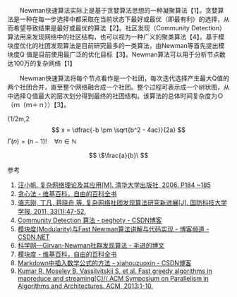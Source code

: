 &emsp;&emsp;Newman快速算法实际上是基于贪婪算法思想的一种凝聚算法【1】。贪婪算法是一种在每一步选择中都采取在当前状态下最好或最优（即最有利）的选择，从而希望导致结果是最好或最优的算法【2】。社区发现（Community Detection）算法用来发现网络中的社区结构，也可以视为一种广义的聚类算法【4】。基于模块度优化的社团发现算法是目前研究最多的一类算法，由Newman等首先提出模块度Q 值是目前使用最广泛的优化目标【3】。Newman算法可以用于分析节点数达100万的复杂网络【1】
 
&emsp;&emsp;Newman快速算法将每个节点看作是一个社团，每次迭代选择产生最大Q值的两个社团合并，直至整个网络融合成一个社团。整个过程可表示成一个树状图，从中选择Ｑ值最大的层次划分得到最终的社团结构。该算法的总体时间复杂度为Ｏ（ｍ（ｍ＋ｎ））【3】。

\{1/2m,2
$$ x = \dfrac{-b \pm \sqrt{b^2 - 4ac}}{2a} $$
$\Gamma(n) = (n-1)!\quad\forall n\in\mathbb N$

$$ \$\frac{a}{b}\ $$

参考
1. [汪小帆. 复杂网络理论及其应用[M]. 清华大学出版社, 2006. P184 ~185](books.google.com.hk/books?id=IMzxW0XiuDQC&pg=PA185&lpg=PA185&dq=Newman%E5%BF%AB%E9%80%9F%E7%AE%97%E6%B3%95&source=bl&ots=fvl3jgHdIz&sig=hGR-_8bH0ZklUkWWbtLra8geFDY&hl=zh-CN&sa=X&ved=0ahUKEwizjebkvYLVAhVGUZQKHWneCUUQ6AEILDAB#v=onepage&q=Newman%E5%BF%AB%E9%80%9F%E7%AE%97%E6%B3%95&f=false)
2. [贪心法 - 维基百科，自由的百科全书](zh.wikipedia.org/wiki/%E8%B4%AA%E5%BF%83%E6%B3%95)
3. [骆志刚, 丁凡, 蒋晓舟,等. 复杂网络社团发现算法研究新进展[J]. 国防科技大学学报, 2011, 33(1):47-52.
](journal.nudt.edu.cn/publish_article/2011/1/201101011.pdf)
4. [Community Detection 算法 - peghoty - CSDN博客 ](http://blog.csdn.net/itplus/article/details/9286905)
5. [模块度(Modularity)与Fast Newman算法讲解与代码实现 - 博客频道 - CSDN.NET ](blog.csdn.net/marywbrown/article/details/62059231)
6. [科学网—Girvan-Newman社群发现算法 - 毛进的博文 ](http://blog.sciencenet.cn/blog-563898-750516.html)
7. [模块度 - 维基百科，自由的百科全书 ](https://zh.wikipedia.org/wiki/%E6%A8%A1%E5%9D%97%E5%BA%A6)
8. [Markdown中插入数学公式的方法 - xiahouzuoxin - CSDN博客](http://blog.csdn.net/xiahouzuoxin/article/details/26478179) 
9. [Kumar R, Moseley B, Vassilvitskii S, et al. Fast greedy algorithms in mapreduce and streaming[C]// ACM Symposium on Parallelism in Algorithms and Architectures. ACM, 2013:1-10.](http://cseweb.ucsd.edu/~avattani/papers/mrgreedy.pdf)